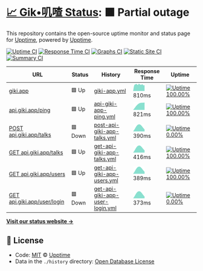# [📈 Gik•叽喳 Status](https://giki.app): <!--live status--> **🟧 Partial outage**

This repository contains the open-source uptime monitor and status page for [Upptime](https://upptime.js.org), powered by [Upptime](https://github.com/upptime/upptime).

[![Uptime CI](https://github.com/koj-co/upptime/workflows/Uptime%20CI/badge.svg)](https://github.com/koj-co/upptime/actions?query=workflow%3A%22Uptime+CI%22)
[![Response Time CI](https://github.com/koj-co/upptime/workflows/Response%20Time%20CI/badge.svg)](https://github.com/koj-co/upptime/actions?query=workflow%3A%22Response+Time+CI%22)
[![Graphs CI](https://github.com/koj-co/upptime/workflows/Graphs%20CI/badge.svg)](https://github.com/koj-co/upptime/actions?query=workflow%3A%22Graphs+CI%22)
[![Static Site CI](https://github.com/koj-co/upptime/workflows/Static%20Site%20CI/badge.svg)](https://github.com/koj-co/upptime/actions?query=workflow%3A%22Static+Site+CI%22)
[![Summary CI](https://github.com/koj-co/upptime/workflows/Summary%20CI/badge.svg)](https://github.com/koj-co/upptime/actions?query=workflow%3A%22Summary+CI%22)

<!--start: status pages-->
<!-- This summary is generated by Upptime (https://github.com/upptime/upptime) -->
<!-- Do not edit this manually, your changes will be overwritten -->

| URL                                                              | Status  | History                                                                                                                     | Response Time                                                                                    | Uptime                                                                                                                                                                                                                                             |
| ---------------------------------------------------------------- | ------- | --------------------------------------------------------------------------------------------------------------------------- | ------------------------------------------------------------------------------------------------ | -------------------------------------------------------------------------------------------------------------------------------------------------------------------------------------------------------------------------------------------------- |
| [giki.app](https://giki.app)                                     | 🟩 Up   | [giki-app.yml](https://github.com/gikiapp/status/commits/master/history/giki-app.yml)                                       | <img alt="Response time graph" src="./graphs/giki-app.png" height="20"> 810ms                    | [![Uptime 100.00%](https://img.shields.io/endpoint?url=https%3A%2F%2Fraw.githubusercontent.com%2Fgikiapp%2Fstatus%2Fmaster%2Fapi%2Fgiki-app%2Fuptime.json)](https://gikiapp.github.io/status/history/giki-app)                                     |
| [api.giki.app/ping](https://api.giki.app/ping)                   | 🟩 Up   | [api-giki-app-ping.yml](https://github.com/gikiapp/status/commits/master/history/api-giki-app-ping.yml)                     | <img alt="Response time graph" src="./graphs/api-giki-app-ping.png" height="20"> 821ms           | [![Uptime 100.00%](https://img.shields.io/endpoint?url=https%3A%2F%2Fraw.githubusercontent.com%2Fgikiapp%2Fstatus%2Fmaster%2Fapi%2Fapi-giki-app-ping%2Fuptime.json)](https://gikiapp.github.io/status/history/api-giki-app-ping)                   |
| [POST api.giki.app/talks](https://api.giki.app/talks)            | 🟥 Down | [post-api-giki-app-talks.yml](https://github.com/gikiapp/status/commits/master/history/post-api-giki-app-talks.yml)         | <img alt="Response time graph" src="./graphs/post-api-giki-app-talks.png" height="20"> 390ms     | [![Uptime 0.00%](https://img.shields.io/endpoint?url=https%3A%2F%2Fraw.githubusercontent.com%2Fgikiapp%2Fstatus%2Fmaster%2Fapi%2Fpost-api-giki-app-talks%2Fuptime.json)](https://gikiapp.github.io/status/history/post-api-giki-app-talks)         |
| [GET api.giki.app/talks](https://api.giki.app/talks?user_name=i) | 🟩 Up   | [get-api-giki-app-talks.yml](https://github.com/gikiapp/status/commits/master/history/get-api-giki-app-talks.yml)           | <img alt="Response time graph" src="./graphs/get-api-giki-app-talks.png" height="20"> 416ms      | [![Uptime 100.00%](https://img.shields.io/endpoint?url=https%3A%2F%2Fraw.githubusercontent.com%2Fgikiapp%2Fstatus%2Fmaster%2Fapi%2Fget-api-giki-app-talks%2Fuptime.json)](https://gikiapp.github.io/status/history/get-api-giki-app-talks)         |
| [GET api.giki.app/users](https://api.giki.app/users?name=i)      | 🟩 Up   | [get-api-giki-app-users.yml](https://github.com/gikiapp/status/commits/master/history/get-api-giki-app-users.yml)           | <img alt="Response time graph" src="./graphs/get-api-giki-app-users.png" height="20"> 389ms      | [![Uptime 100.00%](https://img.shields.io/endpoint?url=https%3A%2F%2Fraw.githubusercontent.com%2Fgikiapp%2Fstatus%2Fmaster%2Fapi%2Fget-api-giki-app-users%2Fuptime.json)](https://gikiapp.github.io/status/history/get-api-giki-app-users)         |
| [GET api.giki.app/user/login](https://api.giki.app/user/login)   | 🟥 Down | [get-api-giki-app-user-login.yml](https://github.com/gikiapp/status/commits/master/history/get-api-giki-app-user-login.yml) | <img alt="Response time graph" src="./graphs/get-api-giki-app-user-login.png" height="20"> 373ms | [![Uptime 0.00%](https://img.shields.io/endpoint?url=https%3A%2F%2Fraw.githubusercontent.com%2Fgikiapp%2Fstatus%2Fmaster%2Fapi%2Fget-api-giki-app-user-login%2Fuptime.json)](https://gikiapp.github.io/status/history/get-api-giki-app-user-login) |

<!--end: status pages-->

[**Visit our status website →**](https://gikiapp.github.io/status)

## 📄 License

- Code: [MIT](./LICENSE) © [Upptime](https://upptime.js.org)
- Data in the `./history` directory: [Open Database License](https://opendatacommons.org/licenses/odbl/1-0/)
